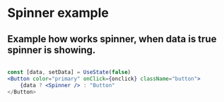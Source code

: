 # Spinner example
## Example how works spinner, when data is true spinner is showing.
```jsx

const [data, setData] = UseState(false)
<Button color="primary" onClick={onclick} className="button">
    {data ? <Spinner /> : "Button"
</Button>

```